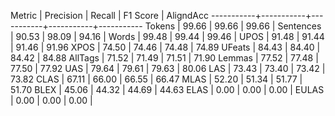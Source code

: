 Metric     | Precision |    Recall |  F1 Score | AligndAcc
-----------+-----------+-----------+-----------+-----------
Tokens     |     99.66 |     99.66 |     99.66 |
Sentences  |     90.53 |     98.09 |     94.16 |
Words      |     99.48 |     99.44 |     99.46 |
UPOS       |     91.48 |     91.44 |     91.46 |     91.96
XPOS       |     74.50 |     74.46 |     74.48 |     74.89
UFeats     |     84.43 |     84.40 |     84.42 |     84.88
AllTags    |     71.52 |     71.49 |     71.51 |     71.90
Lemmas     |     77.52 |     77.48 |     77.50 |     77.92
UAS        |     79.64 |     79.61 |     79.63 |     80.06
LAS        |     73.43 |     73.40 |     73.42 |     73.82
CLAS       |     67.11 |     66.00 |     66.55 |     66.47
MLAS       |     52.20 |     51.34 |     51.77 |     51.70
BLEX       |     45.06 |     44.32 |     44.69 |     44.63
ELAS       |      0.00 |      0.00 |      0.00 |
EULAS      |      0.00 |      0.00 |      0.00 |
